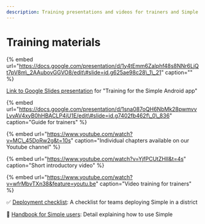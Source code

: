 ```yaml
---
description: Training presentations and videos for trainers and Simple users
---
```


# Training materials

{% embed url="https://docs.google.com/presentation/d/1y4tEmm6ZaIphf48s8NNr6LjQt7pV8m\_2AAubovGGVO8/edit\#slide=id.g625ae98c28\_1\_21" caption="" %}

[Link to Google Slides presentation](https://docs.google.com/presentation/d/1y4tEmm6ZaIphf48s8NNr6LjQt7pV8m_2AAubovGGVO8/edit) for "Training for the Simple Android app"

{% embed url="https://docs.google.com/presentation/d/1sna087oQH6NbMk28pwmvvLvvAV4xyB0hHBACLP4iU1E/edit\#slide=id.g7402fb462f\_0\_836" caption="Guide for trainers" %}

{% embed url="https://www.youtube.com/watch?v=MC\_45DoRw2g&t=10s" caption="Individual chapters available on our Youtube channel" %}

{% embed url="https://www.youtube.com/watch?v=YjfPCUtZHlI&t=4s" caption="Short introductory video" %}

{% embed url="https://www.youtube.com/watch?v=wfrMbvTXn38&feature=youtu.be" caption="Video training for trainers" %}



✅ [Deployment checklist](https://docs.google.com/document/d/1cleJkm09VRGUAafkpzC9U2ao9r4r8ewZjLPwfTTj57Q/edit): A checklist for teams deploying Simple in a district

📖 [Handbook for Simple users](https://drive.google.com/file/d/1MM2dEpUBgE3EyZS9CrzuxgjHqIQa3eb1/view): Detail explaining how to use Simple




